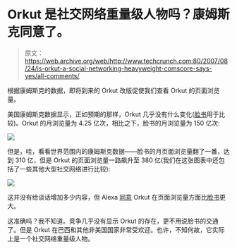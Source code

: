 # Orkut 是社交网络重量级人物吗？康姆斯克同意了。

> 原文：<https://web.archive.org/web/http://www.techcrunch.com:80/2007/08/24/is-orkut-a-social-networking-heavyweight-comscore-says-yes/all-comments/>

根据康姆斯克的数据，即将到来的 Orkut 改版促使我们查看 Orkut 的页面浏览量。

美国康姆斯克数据显示，正如预期的那样，Orkut 几乎没有什么变化([脸书](https://web.archive.org/web/20090204060140/http://crunchbase.com/company/facebook)用于比较)。Orkut 的月浏览量为 4.25 亿次，相比之下，脸书的月浏览量为 150 亿次:

![](img/abdc680babbd1aa98f5119cb1a6c1eb3.png)

但是，哇，看看世界范围内的康姆斯克数据——脸书的月页面浏览量翻了一番，达到 310 亿，但是 Orkut 的页面浏览量一路飙升至 380 亿(我们在这张图表中还包括了一些其他大型社交网络进行比较):

![](img/223b8e395d1825a09f2a5678d939a224.png)

这并没有给谈话增加多少内容，但 Alexa [同意](https://web.archive.org/web/20090204060140/http://www.alexa.com/data/details/traffic_details?site0=orkut.com&site1=myspace.com&site2=facebook.com&site3=&site4=&y=p&z=3&h=300&w=610&range=3m&size=Medium&url=perfspot.com) Orkut 在页面浏览量方面比[脸书](https://web.archive.org/web/20090204060140/http://www.crunchbase.com/company/facebook)更大。

这准确吗？我不知道。竞争几乎没有显示 Orkut 的存在，更不用说脸书的交通了。但是 Orkut 在巴西和其他非美国国家非常受欢迎。也许，不知何故，它实际上是一个社交网络重量级人物。